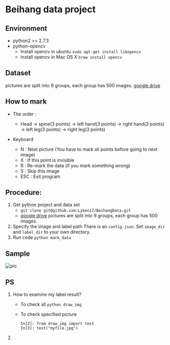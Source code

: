 # Beihang data project

## Environment
* python2 >= 2.7.3
* python-opencv
    * Install opencv in ubuntu ```sudo apt-get install libopencv```
    * Install opencv in Mac OS X ```brew install opencv```

## Dataset
pictures are split into 9 groups, each group has 500 images. [google drive](https://drive.google.com/folderview?id=0B3lu5NBSC7pVTWhxeG1oVVV1bWM&usp=sharing)

## How to mark
* The order :
    * Head -> spine(3 points) -> left hand(3 points) -> right hand(3 points) -> left leg(3 points) -> right leg(3 points)

* Keyboard
    * N : Next picture (You have to mark all points before going to next image)
    * X : If this point is invisible
    * R : Re-mark the data (if you mark something wrong)
    * S : Skip this image
    * ESC : Exit program

## Procedure:
1. Get python project and data set
    * ```git clone git@github.com:Lyken17/BeihangData.git```
    * [google drive](https://drive.google.com/folderview?id=0B3lu5NBSC7pVSV9hM1h5VTV3SW8&usp=sharing)
    pictures are split into 9 groups, each group has 500 images.
2. Specify the image and label path
    There is an `config.json`. Set `image_dir` and `label_dir` to your own directory.
3. Run code
    ```python mark_data```

## Sample
![pic](http://i11.tietuku.com/05c454b68b94d738.png)

## PS
1. How to examine my label result?
    * To check all ```python draw_img```
    * To check specified picture

        ```
        In[2]: from draw_img import test
        In[3]: test("myfile.jpg")
        ```

2.




